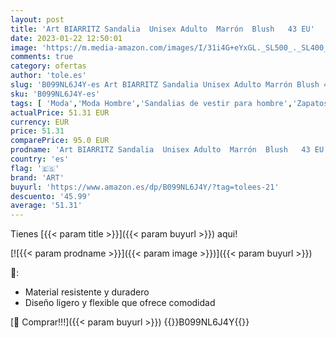 ```yaml
---
layout: post
title: 'Art BIARRITZ Sandalia  Unisex Adulto  Marrón  Blush   43 EU'
date: 2023-01-22 12:50:01
image: 'https://m.media-amazon.com/images/I/31i4G+eYxGL._SL500_._SL400_.jpg'
comments: true
category: ofertas
author: 'tole.es'
slug: 'B099NL6J4Y-es Art BIARRITZ Sandalia Unisex Adulto Marrón Blush 43 EU'
sku: 'B099NL6J4Y-es'
tags: [ 'Moda','Moda Hombre','Sandalias de vestir para hombre','Zapatos para hombre','art','sandalia','🇪🇸', ]
actualPrice: 51.31 EUR
currency: EUR
price: 51.31
comparePrice: 95.0 EUR
prodname: 'Art BIARRITZ Sandalia  Unisex Adulto  Marrón  Blush   43 EU'
country: 'es'
flag: '🇪🇸'
brand: 'ART'
buyurl: 'https://www.amazon.es/dp/B099NL6J4Y/?tag=tolees-21'
descuento: '45.99'
average: '51.31'
---
```


Tienes [{{< param title >}}]({{< param buyurl >}}) aqui!

[![{{< param prodname >}}]({{< param image >}})]({{< param buyurl >}})

🔎:

- Material resistente y duradero
- Diseño ligero y flexible que ofrece comodidad

[🛒 Comprar!!!]({{< param buyurl >}})
{{<world>}}B099NL6J4Y{{</world>}}
